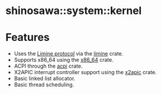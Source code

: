 # shinosawa::system::kernel

# Features
- Uses the [Limine protocol](https://github.com/limine-bootloader/limine/blob/trunk/PROTOCOL.md) via the [limine](https://crates.io/crates/limine) crate.
- Supports x86_64 using the [x86_64](https://crates.io/crates/x86_64) crate.
- ACPI through the [acpi](https://crates.io/crates/acpi) crate.
- X2APIC interrupt controller support using the [x2apic](https://crates;io/crates/x2apic) crate.
- Basic linked list allocator.
- Basic thread scheduling.